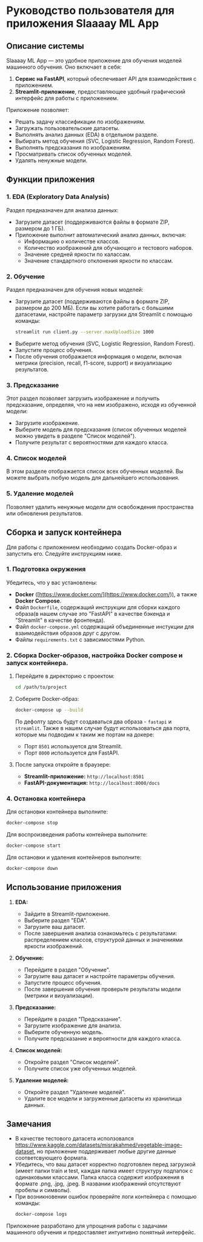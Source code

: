 # Руководство пользователя для приложения Slaaaay ML App

## Описание системы

Slaaaay ML App — это удобное приложение для обучения моделей машинного обучения. Оно включает в себя:

1. **Сервис на FastAPI**, который обеспечивает API для взаимодействия с приложением.
2. **Streamlit-приложение**, предоставляющее удобный графический интерфейс для работы с приложением.

Приложение позволяет:

- Решать задачу классификации по изображениям.
- Загружать пользовательские датасеты.
- Выполнять анализ данных (EDA) в отдельном разделе.
- Выбирать метод обучения (SVC, Logistic Regression, Random Forest).
- Выполнять предсказания по изображениям.
- Просматривать список обученных моделей.
- Удалять ненужные модели.

## Функции приложения

### 1. EDA (Exploratory Data Analysis)

Раздел предназначен для анализа данных:

- Загрузите датасет (поддерживаются файлы в формате ZIP, размером до 1 ГБ).
- Приложение выполнит автоматический анализ данных, включая:
  - Информацию о количестве классов.
  - Количество изображений для обучающего и тестового наборов.
  - Значение средней яркости по калассам.
  - Значение стандартного отклонения яркости по классам.

### 2. Обучение

Раздел предназначен для обучения новых моделей:

- Загрузите датасет (поддерживаются файлы в формате ZIP, размером до 200 МБ). Если вы хотите работать с большими датасетами, настройте параметр загрузки для Streamlit с помощью команды:
  ```bash
  streamlit run client.py --server.maxUploadSize 1000
  ```
- Выберите метод обучения (SVC, Logistic Regression, Random Forest).
- Запустите процесс обучения.
- После обучения отображается информация о модели, включая метрики (precision, recall, f1-score, support) и визуализацию результатов.

### 3. Предсказание

Этот раздел позволяет загрузить изображение и получить предсказание, определяя, что на нем изображено, исходя из обученной модели:

- Загрузите изображение.
- Выберите модель для предсказания (список обученных моделей можно увидеть в разделе "Список моделей").
- Получите результат с вероятностями для каждого класса.

### 4. Список моделей

В этом разделе отображается список всех обученных моделей. Вы можете выбрать любую модель для дальнейшего использования.

### 5. Удаление моделей

Позволяет удалить ненужные модели для освобождения пространства или обновления результатов.

## Сборка и запуск контейнера

Для работы с приложением необходимо создать Docker-образ и запустить его. Следуйте инструкциям ниже.

### 1. Подготовка окружения

Убедитесь, что у вас установлены:

- **Docker** ([https://www.docker.com/](https://www.docker.com/)), а также **Docker Compose**.
- Файл `Dockerfile`, содержащий инструкции для сборки каждого образа(в нашем случае это "FastAPI" в качестве бэкенда и "Streamlit" в качестве фронтенда).
- Файл `docker-compose.yml` содержащий объединенные инстукции для взаимодействия образов друг с другом. 
- Файлы `requirements.txt` с зависимостями Python.

### 2. Сборка Docker-образов, настройка Docker compose и запуск контейнера. 

1. Перейдите в директорию с проектом:
   ```bash
   cd /path/to/project
   ```
2. Соберите Docker-образ:
   ```bash
   docker-compose up --build
   ```
   По дефолту здесь будут создаваться два образа -  `fastapi` и `streamlit`.
   Также в нашем случае будут использоваться два порта, которые мы подводим к таким же портам на докере:
   - Порт `8501` используется для Streamlit.
   - Порт `8000` используется для FastAPI.

2. После запуска откройте в браузере:

   - **Streamlit-приложение:** `http://localhost:8501`
   - **FastAPI-документация:** `http://localhost:8000/docs`

### 4. Остановка контейнера

Для остановки контейнера выполните:

```bash
docker-compose stop
```

Для воспроизведения работы контейнера выполните:

```bash
docker-compose start
```
Для остановки и удаления контейнеров выполните:

```bash
docker-compose down
```


## Использование приложения

1. **EDA:**

   - Зайдите в Streamlit-приложение.
   - Выберите раздел "EDA".
   - Загрузите ваш датасет.
   - После завершения анализа ознакомьтесь с результатами: распределением классов, структурой данных и значениями яркости изображений.

2. **Обучение:**

   - Перейдите в раздел "Обучение".
   - Загрузите ваш датасет и настройте параметры обучения.
   - Запустите процесс обучения.
   - После завершения обучения проверьте результаты модели (метрики и визуализации).

3. **Предсказание:**

   - Перейдите в раздел "Предсказание".
   - Загрузите изображение для анализа.
   - Выберите обученную модель.
   - Получите предсказание и вероятности для каждого класса.

4. **Список моделей:**

   - Откройте раздел "Список моделей".
   - Получите список уже обученных моделей.

5. **Удаление моделей:**

   - Откройте раздел "Удаление моделей".
   - Удалите все модели и загруженные датасеты из хранилища данных.

## Замечания
- В качестве тестового датасета исползовался https://www.kaggle.com/datasets/misrakahmed/vegetable-image-dataset, но приложение поддерживает любые другие данные соответсвующего формата.
- Убедитесь, что ваш датасет корректно подготовлен перед загрузкой (имеет папки train и test, каждая папка имеет структуру подпапок с одинаковыми классами. Папка класса содержит изображения в формате .png, .jpg, .jpeg. В названии изображений отсутствуют пробелы и символы).
- При возникновении ошибок проверяйте логи контейнера с помощью команды:
  ```bash
  docker-compose logs
  ```

Приложение разработано для упрощения работы с задачами машинного обучения и предоставляет интуитивно понятный интерфейс.
